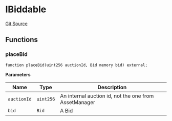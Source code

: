 # IBiddable
[Git Source](https://github.com/larrythecucumber321/protocol/blob/0e60393685a4ae7994ac986273cdfa4cf9c069ed/contracts/plugins/mocks/GnosisMock.sol)


## Functions
### placeBid


```solidity
function placeBid(uint256 auctionId, Bid memory bid) external;
```
**Parameters**

|Name|Type|Description|
|----|----|-----------|
|`auctionId`|`uint256`|An internal auction id, not the one from AssetManager|
|`bid`|`Bid`|A Bid|


